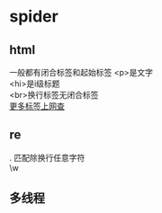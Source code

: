 # spider
## html
一般都有闭合标签和起始标签
\<p>是文字  
\<hi>是i级标题  
\<br>换行标签无闭合标签  
[更多标签上网查](https://www.w3cschool.cn/html/html-Label.html)
## re
. 匹配除换行任意字符  
\w 
## 多线程



